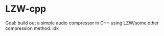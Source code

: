 # LZW-cpp

Goal: build out a simple audio compressor in C++ using LZW/some other compression method. idk





